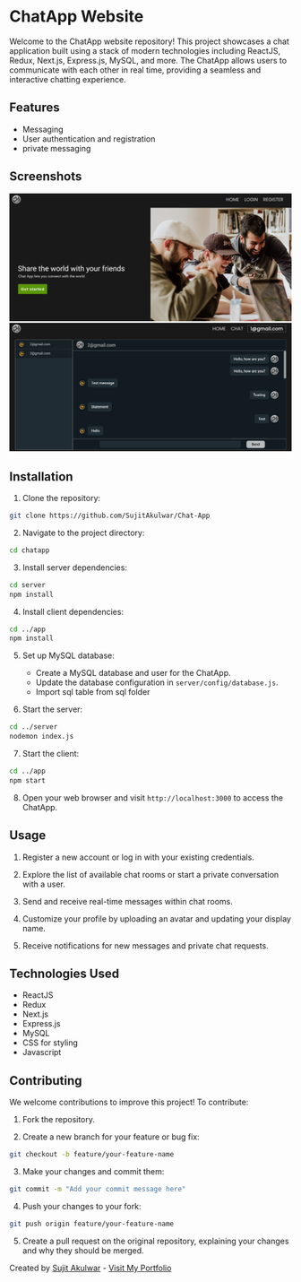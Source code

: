 # ChatApp Website

Welcome to the ChatApp website repository! This project showcases a chat application built using a stack of modern technologies including ReactJS, Redux, Next.js, Express.js, MySQL, and more. The ChatApp allows users to communicate with each other in real time, providing a seamless and interactive chatting experience.

## Features

- Messaging
- User authentication and registration
- private messaging


## Screenshots

![Screenshot 1](img/1.png)
![Screenshot 2](img/2.png)

## Installation

1. Clone the repository:

```bash
git clone https://github.com/SujitAkulwar/Chat-App
```

2. Navigate to the project directory:

```bash
cd chatapp
```

3. Install server dependencies:

```bash
cd server
npm install
```

4. Install client dependencies:

```bash
cd ../app
npm install
```

5. Set up MySQL database:

   - Create a MySQL database and user for the ChatApp.
   - Update the database configuration in `server/config/database.js`.
   - Import sql table from sql folder

6. Start the server:

```bash
cd ../server
nodemon index.js
```

7. Start the client:

```bash
cd ../app
npm start
```

8. Open your web browser and visit `http://localhost:3000` to access the ChatApp.

## Usage

1. Register a new account or log in with your existing credentials.

2. Explore the list of available chat rooms or start a private conversation with a user.

3. Send and receive real-time messages within chat rooms.

4. Customize your profile by uploading an avatar and updating your display name.

5. Receive notifications for new messages and private chat requests.

## Technologies Used

- ReactJS
- Redux
- Next.js
- Express.js
- MySQL
- CSS for styling
- Javascript

## Contributing

We welcome contributions to improve this project! To contribute:

1. Fork the repository.

2. Create a new branch for your feature or bug fix:

```bash
git checkout -b feature/your-feature-name
```

3. Make your changes and commit them:

```bash
git commit -m "Add your commit message here"
```

4. Push your changes to your fork:

```bash
git push origin feature/your-feature-name
```

5. Create a pull request on the original repository, explaining your changes and why they should be merged.

Created by [Sujit Akulwar](https://github.com/SujitAkulwar) - [Visit My Portfolio](https://sujitakulwar.github.io/)

